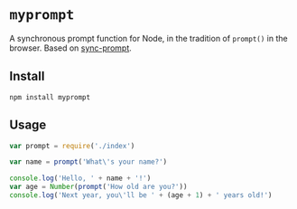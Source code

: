 `myprompt`
==========

A synchronous prompt function for Node, in the tradition of `prompt()` in the browser. Based on [sync-prompt](https://github.com/shovon/sync-prompt).

## Install

`npm install myprompt`

## Usage

```js
var prompt = require('./index')

var name = prompt('What\'s your name?')

console.log('Hello, ' + name + '!')
var age = Number(prompt('How old are you?'))
console.log('Next year, you\'ll be ' + (age + 1) + ' years old!')
```